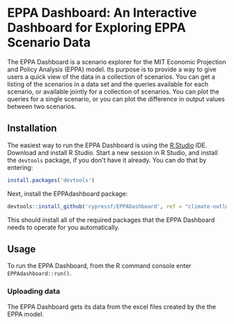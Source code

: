 # EPPA Dashboard: An Interactive Dashboard for Exploring EPPA Scenario Data

The EPPA Dashboard is a scenario explorer for the MIT Economic Projection and Policy Analysis (EPPA) model.  Its purpose is to
provide a way to give users a quick view of the data in a collection
of scenarios.  You can get a listing of the scenarios in a data set
and the queries available for each scenario, or available jointly for
a collection of scenarios.  You can plot the queries for a single
scenario, or you can plot the difference in output values between two scenarios.

## Installation

The easiest way to run the EPPA Dashboard is using the
[R Studio](https://www.rstudio.com/) IDE.  Download and install R
Studio.  Start a new session in R Studio, and install the `devtools`
package, if you don't have it already.  You can do that by entering:
```R
install.packages('devtools')
```
Next, install the EPPAdashboard
package:
```R
devtools::install_github('cypressf/EPPADashboard', ref = "climate-outlook")
```
This should install all of the required packages that the EPPA
Dashboard needs to operate for you automatically.

## Usage

To run the EPPA Dashboard, from the R command console enter
`EPPAdashboard::run()`.

### Uploading data

The EPPA Dashboard gets its data from the excel files created by the the EPPA model.

